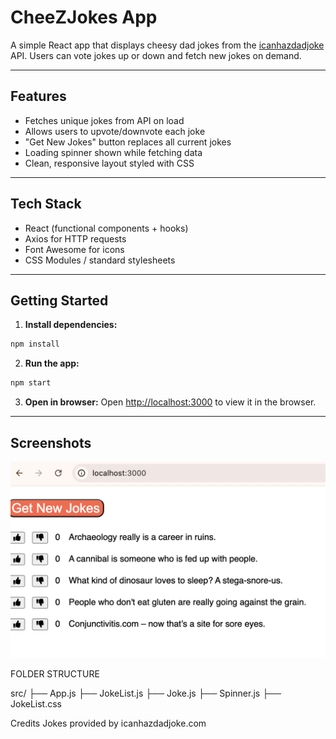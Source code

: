 # CheeZJokes App 

A simple React app that displays cheesy dad jokes from the [icanhazdadjoke](https://icanhazdadjoke.com/api) API. Users can vote jokes up or down and fetch new jokes on demand.

---

## Features

- Fetches unique jokes from API on load
- Allows users to upvote/downvote each joke
- "Get New Jokes" button replaces all current jokes
- Loading spinner shown while fetching data
- Clean, responsive layout styled with CSS

---

## Tech Stack

- React (functional components + hooks)
- Axios for HTTP requests
- Font Awesome for icons
- CSS Modules / standard stylesheets

---

## Getting Started

1. **Install dependencies:**

```bash
npm install

```

2. **Run the app:**
```bash
npm start
```

3. **Open in browser:**
Open [http://localhost:3000](http://localhost:3000) to view it in the browser.
---
## Screenshots

![alt text](image.png)


FOLDER STRUCTURE

src/
├── App.js
├── JokeList.js
├── Joke.js
├── Spinner.js
├── JokeList.css


Credits
Jokes provided by icanhazdadjoke.com